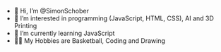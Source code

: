 - 👋 Hi, I’m @SimonSchober
- 👀 I’m interested in programming (JavaScript, HTML, CSS), AI and 3D Printing
- 🌱 I’m currently learning JavaScript
- 🏃‍♂️ My Hobbies are Basketball, Coding and Drawing
